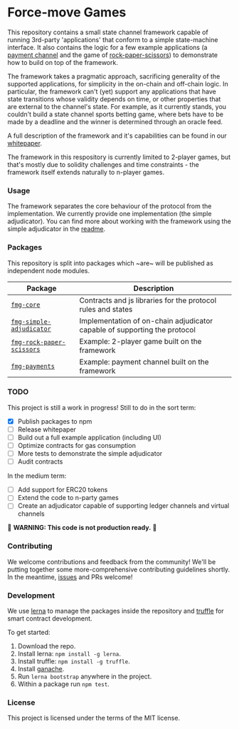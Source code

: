 # Force-move Games

This repository contains a small state channel framework capable of running 3rd-party 
'applications' that conform to a simple state-machine interface. It also contains the logic 
for a few example applications (a [payment channel](./packages/fmg-payments) and the game of 
[rock-paper-scissors](./packages/fmg-rock-paper-scissors)) to demonstrate how to build on top
of the framework.

The framework takes a pragmatic approach, sacrificing generality of the supported applications,
for simplicity in the on-chain and off-chain logic. In particular, the framework can't (yet) support
any applications that have state transitions whose validity depends on time, or other properties
that are external to the channel's state. For example, as it currently stands, you couldn't build
a state channel sports betting game, where bets have to be made by a deadline and the winner
is determined through an oracle feed.

A full description of the framework and it's capabilities can be found in our [whitepaper](https://magmo.com/force-move-games.pdf).

The framework in this respository is currently limited to 2-player games, but that's mostly
due to solidity challenges and time constraints - the framework itself extends naturally to
n-player games.

### Usage

The framework separates the core behaviour of the protocol from the implementation. We currently
provide one implementation (the simple adjudicator). You can find more about working with the
framework using the simple adjudicator in the [readme](./packages/fmg-simple-adjudicator).

### Packages

This repository is split into packages which ~are~ will be published as independent node modules.
                                                           
| Package                       |  Description                                  |
| ----------------------------- |  -------------------------------------------- |
| [`fmg-core`](/packages/fmg-core) | Contracts and js libraries for the protocol rules and states |
| [`fmg-simple-adjudicator`](./packages/fmg-simple-adjudicator) | Implementation of on-chain adjudicator capable of supporting the protocol |
| [`fmg-rock-paper-scissors`](./packages/fmg-rock-paper-scissors) | Example: 2-player game built on the framework |
| [`fmg-payments`](./packages/fmg-payments) | Example: payment channel built on the framework |

### TODO

This project is still a work in progress! Still to do in the sort term:

- [x] Publish packages to npm
- [ ] Release whitepaper
- [ ] Build out a full example application (including UI)
- [ ] Optimize contracts for gas consumption
- [ ] More tests to demonstrate the simple adjudicator
- [ ] Audit contracts

In the medium term:

- [ ] Add support for ERC20 tokens
- [ ] Extend the code to n-party games
- [ ] Create an adjudicator capable of supporting ledger channels and virtual channels

:rotating_light: **WARNING: This code is not production ready.** :rotating_light:

### Contributing 

We welcome contributions and feedback from the community! We'll be putting together some more-comprehensive
contributing guidelines shortly. In the meantime, [issues](https://github.com/magmo/force-move-games/issues)
and PRs welcome!

### Development

We use [lerna](https://lernajs.io/) to manage the packages inside the repository and 
[truffle](http://truffleframework.com/) for smart contract development.

To get started:

1. Download the repo.
2. Install lerna: `npm install -g lerna`.
3. Install truffle: `npm install -g truffle`.
4. Install [ganache](http://truffleframework.com/ganache/).
5. Run `lerna bootstrap` anywhere in the project.
6. Within a package run `npm test`.

### License

This project is licensed under the terms of the MIT license.
